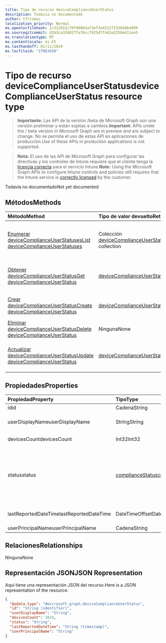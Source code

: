 ```yaml
---
title: Tipo de recurso deviceComplianceUserStatus
description: Todavía no documentado
author: tfitzmac
localization_priority: Normal
ms.openlocfilehash: 2c312912c70f90063af3ef2e4512f232bb0be999
ms.sourcegitcommit: d2b3ca32602ffa76cc7925d7f4d1e2258e611ea5
ms.translationtype: MT
ms.contentlocale: es-ES
ms.lasthandoff: 01/11/2019
ms.locfileid: "27863430"
---
```

# <a name="devicecomplianceuserstatus-resource-type"></a><span data-ttu-id="fcd4b-103">Tipo de recurso deviceComplianceUserStatus</span><span class="sxs-lookup"><span data-stu-id="fcd4b-103">deviceComplianceUserStatus resource type</span></span>

> <span data-ttu-id="fcd4b-104">**Importante:** Las API de la versión /beta de Microsoft Graph son una versión preliminar y están sujetas a cambios.</span><span class="sxs-lookup"><span data-stu-id="fcd4b-104">**Important:** APIs under the / beta version in Microsoft Graph are in preview and are subject to change.</span></span> <span data-ttu-id="fcd4b-105">No se permite el uso de estas API en aplicaciones de producción.</span><span class="sxs-lookup"><span data-stu-id="fcd4b-105">Use of these APIs in production applications is not supported.</span></span>

> <span data-ttu-id="fcd4b-106">**Nota:** El uso de las API de Microsoft Graph para configurar las directivas y los controles de Intune requiere que el cliente tenga la [licencia correcta](https://go.microsoft.com/fwlink/?linkid=839381) para el servicio Intune.</span><span class="sxs-lookup"><span data-stu-id="fcd4b-106">**Note:** Using the Microsoft Graph APIs to configure Intune controls and policies still requires that the Intune service is [correctly licensed](https://go.microsoft.com/fwlink/?linkid=839381) by the customer.</span></span>

<span data-ttu-id="fcd4b-107">Todavía no documentado</span><span class="sxs-lookup"><span data-stu-id="fcd4b-107">Not yet documented</span></span>
## <a name="methods"></a><span data-ttu-id="fcd4b-108">Métodos</span><span class="sxs-lookup"><span data-stu-id="fcd4b-108">Methods</span></span>
|<span data-ttu-id="fcd4b-109">Método</span><span class="sxs-lookup"><span data-stu-id="fcd4b-109">Method</span></span>|<span data-ttu-id="fcd4b-110">Tipo de valor devuelto</span><span class="sxs-lookup"><span data-stu-id="fcd4b-110">Return Type</span></span>|<span data-ttu-id="fcd4b-111">Descripción</span><span class="sxs-lookup"><span data-stu-id="fcd4b-111">Description</span></span>|
|:---|:---|:---|
|[<span data-ttu-id="fcd4b-112">Enumerar deviceComplianceUserStatuses</span><span class="sxs-lookup"><span data-stu-id="fcd4b-112">List deviceComplianceUserStatuses</span></span>](../api/intune-deviceconfig-devicecomplianceuserstatus-list.md)|<span data-ttu-id="fcd4b-113">Colección [deviceComplianceUserStatus](../resources/intune-deviceconfig-devicecomplianceuserstatus.md)</span><span class="sxs-lookup"><span data-stu-id="fcd4b-113">[deviceComplianceUserStatus](../resources/intune-deviceconfig-devicecomplianceuserstatus.md) collection</span></span>|<span data-ttu-id="fcd4b-114">Enumere las propiedades y las relaciones de los objetos [deviceComplianceUserStatus](../resources/intune-deviceconfig-devicecomplianceuserstatus.md).</span><span class="sxs-lookup"><span data-stu-id="fcd4b-114">List properties and relationships of the [deviceComplianceUserStatus](../resources/intune-deviceconfig-devicecomplianceuserstatus.md) objects.</span></span>|
|[<span data-ttu-id="fcd4b-115">Obtener deviceComplianceUserStatus</span><span class="sxs-lookup"><span data-stu-id="fcd4b-115">Get deviceComplianceUserStatus</span></span>](../api/intune-deviceconfig-devicecomplianceuserstatus-get.md)|[<span data-ttu-id="fcd4b-116">deviceComplianceUserStatus</span><span class="sxs-lookup"><span data-stu-id="fcd4b-116">deviceComplianceUserStatus</span></span>](../resources/intune-deviceconfig-devicecomplianceuserstatus.md)|<span data-ttu-id="fcd4b-117">Lea las propiedades y las relaciones del objeto [deviceComplianceUserStatus](../resources/intune-deviceconfig-devicecomplianceuserstatus.md).</span><span class="sxs-lookup"><span data-stu-id="fcd4b-117">Read properties and relationships of the [deviceComplianceUserStatus](../resources/intune-deviceconfig-devicecomplianceuserstatus.md) object.</span></span>|
|[<span data-ttu-id="fcd4b-118">Crear deviceComplianceUserStatus</span><span class="sxs-lookup"><span data-stu-id="fcd4b-118">Create deviceComplianceUserStatus</span></span>](../api/intune-deviceconfig-devicecomplianceuserstatus-create.md)|[<span data-ttu-id="fcd4b-119">deviceComplianceUserStatus</span><span class="sxs-lookup"><span data-stu-id="fcd4b-119">deviceComplianceUserStatus</span></span>](../resources/intune-deviceconfig-devicecomplianceuserstatus.md)|<span data-ttu-id="fcd4b-120">Cree un objeto [deviceComplianceUserStatus](../resources/intune-deviceconfig-devicecomplianceuserstatus.md).</span><span class="sxs-lookup"><span data-stu-id="fcd4b-120">Create a new [deviceComplianceUserStatus](../resources/intune-deviceconfig-devicecomplianceuserstatus.md) object.</span></span>|
|[<span data-ttu-id="fcd4b-121">Eliminar deviceComplianceUserStatus</span><span class="sxs-lookup"><span data-stu-id="fcd4b-121">Delete deviceComplianceUserStatus</span></span>](../api/intune-deviceconfig-devicecomplianceuserstatus-delete.md)|<span data-ttu-id="fcd4b-122">Ninguna</span><span class="sxs-lookup"><span data-stu-id="fcd4b-122">None</span></span>|<span data-ttu-id="fcd4b-123">Elimina un [deviceComplianceUserStatus](../resources/intune-deviceconfig-devicecomplianceuserstatus.md).</span><span class="sxs-lookup"><span data-stu-id="fcd4b-123">Deletes a [deviceComplianceUserStatus](../resources/intune-deviceconfig-devicecomplianceuserstatus.md).</span></span>|
|[<span data-ttu-id="fcd4b-124">Actualizar deviceComplianceUserStatus</span><span class="sxs-lookup"><span data-stu-id="fcd4b-124">Update deviceComplianceUserStatus</span></span>](../api/intune-deviceconfig-devicecomplianceuserstatus-update.md)|[<span data-ttu-id="fcd4b-125">deviceComplianceUserStatus</span><span class="sxs-lookup"><span data-stu-id="fcd4b-125">deviceComplianceUserStatus</span></span>](../resources/intune-deviceconfig-devicecomplianceuserstatus.md)|<span data-ttu-id="fcd4b-126">Actualice las propiedades de un objeto [deviceComplianceUserStatus](../resources/intune-deviceconfig-devicecomplianceuserstatus.md).</span><span class="sxs-lookup"><span data-stu-id="fcd4b-126">Update the properties of a [deviceComplianceUserStatus](../resources/intune-deviceconfig-devicecomplianceuserstatus.md) object.</span></span>|

## <a name="properties"></a><span data-ttu-id="fcd4b-127">Propiedades</span><span class="sxs-lookup"><span data-stu-id="fcd4b-127">Properties</span></span>
|<span data-ttu-id="fcd4b-128">Propiedad</span><span class="sxs-lookup"><span data-stu-id="fcd4b-128">Property</span></span>|<span data-ttu-id="fcd4b-129">Tipo</span><span class="sxs-lookup"><span data-stu-id="fcd4b-129">Type</span></span>|<span data-ttu-id="fcd4b-130">Descripción</span><span class="sxs-lookup"><span data-stu-id="fcd4b-130">Description</span></span>|
|:---|:---|:---|
|<span data-ttu-id="fcd4b-131">id</span><span class="sxs-lookup"><span data-stu-id="fcd4b-131">id</span></span>|<span data-ttu-id="fcd4b-132">Cadena</span><span class="sxs-lookup"><span data-stu-id="fcd4b-132">String</span></span>|<span data-ttu-id="fcd4b-133">Clave de la entidad.</span><span class="sxs-lookup"><span data-stu-id="fcd4b-133">Key of the entity.</span></span>|
|<span data-ttu-id="fcd4b-134">userDisplayName</span><span class="sxs-lookup"><span data-stu-id="fcd4b-134">userDisplayName</span></span>|<span data-ttu-id="fcd4b-135">String</span><span class="sxs-lookup"><span data-stu-id="fcd4b-135">String</span></span>|<span data-ttu-id="fcd4b-136">Nombre de usuario de DevicePolicyStatus.</span><span class="sxs-lookup"><span data-stu-id="fcd4b-136">User name of the DevicePolicyStatus.</span></span>|
|<span data-ttu-id="fcd4b-137">devicesCount</span><span class="sxs-lookup"><span data-stu-id="fcd4b-137">devicesCount</span></span>|<span data-ttu-id="fcd4b-138">Int32</span><span class="sxs-lookup"><span data-stu-id="fcd4b-138">Int32</span></span>|<span data-ttu-id="fcd4b-139">Número de dispositivos para dicho usuario.</span><span class="sxs-lookup"><span data-stu-id="fcd4b-139">Devices count for that user.</span></span>|
|<span data-ttu-id="fcd4b-140">status</span><span class="sxs-lookup"><span data-stu-id="fcd4b-140">status</span></span>|[<span data-ttu-id="fcd4b-141">complianceStatus</span><span class="sxs-lookup"><span data-stu-id="fcd4b-141">complianceStatus</span></span>](../resources/intune-shared-compliancestatus.md)|<span data-ttu-id="fcd4b-142">Estado de cumplimiento del informe de directiva.</span><span class="sxs-lookup"><span data-stu-id="fcd4b-142">Compliance status of the policy report.</span></span> <span data-ttu-id="fcd4b-143">Los valores posibles son: `unknown`, `notApplicable`, `compliant`, `remediated`, `nonCompliant`, `error`, `conflict` y `notAssigned`.</span><span class="sxs-lookup"><span data-stu-id="fcd4b-143">Possible values are: `unknown`, `notApplicable`, `compliant`, `remediated`, `nonCompliant`, `error`, `conflict`, `notAssigned`.</span></span>|
|<span data-ttu-id="fcd4b-144">lastReportedDateTime</span><span class="sxs-lookup"><span data-stu-id="fcd4b-144">lastReportedDateTime</span></span>|<span data-ttu-id="fcd4b-145">DateTimeOffset</span><span class="sxs-lookup"><span data-stu-id="fcd4b-145">DateTimeOffset</span></span>|<span data-ttu-id="fcd4b-146">Fecha y hora de la última modificación del informe de directiva.</span><span class="sxs-lookup"><span data-stu-id="fcd4b-146">Last modified date time of the policy report.</span></span>|
|<span data-ttu-id="fcd4b-147">userPrincipalName</span><span class="sxs-lookup"><span data-stu-id="fcd4b-147">userPrincipalName</span></span>|<span data-ttu-id="fcd4b-148">Cadena</span><span class="sxs-lookup"><span data-stu-id="fcd4b-148">String</span></span>|<span data-ttu-id="fcd4b-149">UserPrincipalName.</span><span class="sxs-lookup"><span data-stu-id="fcd4b-149">UserPrincipalName.</span></span>|

## <a name="relationships"></a><span data-ttu-id="fcd4b-150">Relaciones</span><span class="sxs-lookup"><span data-stu-id="fcd4b-150">Relationships</span></span>
<span data-ttu-id="fcd4b-151">Ninguna</span><span class="sxs-lookup"><span data-stu-id="fcd4b-151">None</span></span>
## <a name="json-representation"></a><span data-ttu-id="fcd4b-152">Representación JSON</span><span class="sxs-lookup"><span data-stu-id="fcd4b-152">JSON Representation</span></span>
<span data-ttu-id="fcd4b-153">Aquí tiene una representación JSON del recurso.</span><span class="sxs-lookup"><span data-stu-id="fcd4b-153">Here is a JSON representation of the resource.</span></span>
<!-- {
  "blockType": "resource",
  "keyProperty": "id",
  "@odata.type": "microsoft.graph.deviceComplianceUserStatus"
}
-->
``` json
{
  "@odata.type": "#microsoft.graph.deviceComplianceUserStatus",
  "id": "String (identifier)",
  "userDisplayName": "String",
  "devicesCount": 1024,
  "status": "String",
  "lastReportedDateTime": "String (timestamp)",
  "userPrincipalName": "String"
}
```






